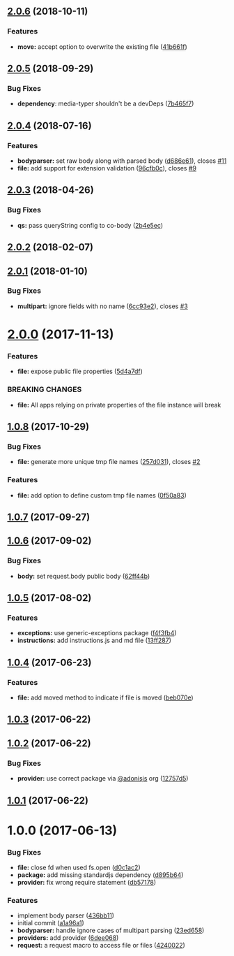 <a name="2.0.6"></a>
## [2.0.6](https://github.com/adonisjs/adonis-bodyparser/compare/2.0.5...2.0.6) (2018-10-11)


### Features

* **move:** accept option to overwrite the existing file ([41b661f](https://github.com/adonisjs/adonis-bodyparser/commit/41b661f))



<a name="2.0.5"></a>
## [2.0.5](https://github.com/adonisjs/adonis-bodyparser/compare/v2.0.4...v2.0.5) (2018-09-29)

### Bug Fixes

* **dependency**: media-typer shouldn't be a devDeps ([7b465f7](https://github.com/adonisjs/adonis-bodyparser/commit/7b465f71a2195b24a49beb782695f3b9cf9fd584))


<a name="2.0.4"></a>
## [2.0.4](https://github.com/adonisjs/adonis-bodyparser/compare/v2.0.3...v2.0.4) (2018-07-16)


### Features

* **bodyparser:** set raw body along with parsed body ([d686e61](https://github.com/adonisjs/adonis-bodyparser/commit/d686e61)), closes [#11](https://github.com/adonisjs/adonis-bodyparser/issues/11)
* **file:** add support for extension validation ([96cfb0c](https://github.com/adonisjs/adonis-bodyparser/commit/96cfb0c)), closes [#9](https://github.com/adonisjs/adonis-bodyparser/issues/9)



<a name="2.0.3"></a>
## [2.0.3](https://github.com/adonisjs/adonis-bodyparser/compare/v2.0.1...v2.0.3) (2018-04-26)


### Bug Fixes

* **qs:** pass queryString config to co-body ([2b4e5ec](https://github.com/adonisjs/adonis-bodyparser/commit/2b4e5ec))



<a name="2.0.2"></a>
## [2.0.2](https://github.com/adonisjs/adonis-bodyparser/compare/v2.0.1...v2.0.2) (2018-02-07)



<a name="2.0.1"></a>
## [2.0.1](https://github.com/adonisjs/adonis-bodyparser/compare/v2.0.0...v2.0.1) (2018-01-10)


### Bug Fixes

* **multipart:** ignore fields with no name ([6cc93e2](https://github.com/adonisjs/adonis-bodyparser/commit/6cc93e2)), closes [#3](https://github.com/adonisjs/adonis-bodyparser/issues/3)



<a name="2.0.0"></a>
# [2.0.0](https://github.com/adonisjs/adonis-bodyparser/compare/v1.0.8...v2.0.0) (2017-11-13)


### Features

* **file:** expose public file properties ([5d4a7df](https://github.com/adonisjs/adonis-bodyparser/commit/5d4a7df))


### BREAKING CHANGES

* **file:** All apps relying on private properties of the file instance will break



<a name="1.0.8"></a>
## [1.0.8](https://github.com/adonisjs/adonis-bodyparser/compare/v1.0.7...v1.0.8) (2017-10-29)


### Bug Fixes

* **file:** generate more unique tmp file names ([257d031](https://github.com/adonisjs/adonis-bodyparser/commit/257d031)), closes [#2](https://github.com/adonisjs/adonis-bodyparser/issues/2)


### Features

* **file:** add option to define custom tmp file names ([0f50a83](https://github.com/adonisjs/adonis-bodyparser/commit/0f50a83))



<a name="1.0.7"></a>
## [1.0.7](https://github.com/adonisjs/adonis-bodyparser/compare/v1.0.6...v1.0.7) (2017-09-27)



<a name="1.0.6"></a>
## [1.0.6](https://github.com/adonisjs/adonis-bodyparser/compare/v1.0.5...v1.0.6) (2017-09-02)


### Bug Fixes

* **body:** set request.body public body ([62ff44b](https://github.com/adonisjs/adonis-bodyparser/commit/62ff44b))



<a name="1.0.5"></a>
## [1.0.5](https://github.com/adonisjs/adonis-bodyparser/compare/v1.0.4...v1.0.5) (2017-08-02)


### Features

* **exceptions:** use generic-exceptions package ([f4f3fb4](https://github.com/adonisjs/adonis-bodyparser/commit/f4f3fb4))
* **instructions:** add instructions.js and md file ([13ff287](https://github.com/adonisjs/adonis-bodyparser/commit/13ff287))



<a name="1.0.4"></a>
## [1.0.4](https://github.com/adonisjs/adonis-bodyparser/compare/v1.0.3...v1.0.4) (2017-06-23)


### Features

* **file:** add moved method to indicate if file is moved ([beb070e](https://github.com/adonisjs/adonis-bodyparser/commit/beb070e))



<a name="1.0.3"></a>
## [1.0.3](https://github.com/adonisjs/adonis-middleware/compare/v1.0.2...v1.0.3) (2017-06-22)



<a name="1.0.2"></a>
## [1.0.2](https://github.com/adonisjs/adonis-middleware/compare/v1.0.1...v1.0.2) (2017-06-22)


### Bug Fixes

* **provider:** use correct package via [@adonisjs](https://github.com/adonisjs) org ([12757d5](https://github.com/adonisjs/adonis-middleware/commit/12757d5))



<a name="1.0.1"></a>
## [1.0.1](https://github.com/adonisjs/adonis-middleware/compare/v1.0.0...v1.0.1) (2017-06-22)



<a name="1.0.0"></a>
# 1.0.0 (2017-06-13)


### Bug Fixes

* **file:** close fd when used fs.open ([d0c1ac2](https://github.com/adonisjs/adonis-middleware/commit/d0c1ac2))
* **package:** add missing standardjs dependency ([d895b64](https://github.com/adonisjs/adonis-middleware/commit/d895b64))
* **provider:** fix wrong require statement ([db57178](https://github.com/adonisjs/adonis-middleware/commit/db57178))


### Features

* implement body parser ([436bb11](https://github.com/adonisjs/adonis-middleware/commit/436bb11))
* initial commit ([a1a96a1](https://github.com/adonisjs/adonis-middleware/commit/a1a96a1))
* **bodyparser:** handle ignore cases of multipart parsing ([23ed658](https://github.com/adonisjs/adonis-middleware/commit/23ed658))
* **providers:** add provider ([6dee068](https://github.com/adonisjs/adonis-middleware/commit/6dee068))
* **request:** a request macro to access file or files ([4240022](https://github.com/adonisjs/adonis-middleware/commit/4240022))



